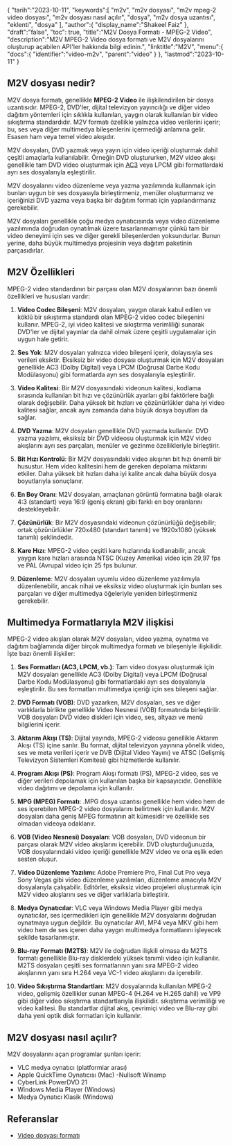 {
"tarih":"2023-10-11",
   "keywords":[
"m2v",
"m2v dosyası",
"m2v mpeg-2 video dosyası",
"m2v dosyası nasıl açılır",
"dosya",
"m2v dosya uzantısı",
"eklenti",
"dosya"
],
   "author":{
"display_name":"Shakeel Faiz"
},
"draft":"false",
"toc": true,
"title":"M2V Dosya Formatı - MPEG-2 Video",
   "description":"M2V MPEG-2 Video dosya formatı ve M2V dosyalarını oluşturup açabilen API'ler hakkında bilgi edinin.",
"linktitle":"M2V",
   "menu":{
      "docs":{
         "identifier":"video-m2v",
         "parent":"video"
}
},
"lastmod":"2023-10-11"
}

## M2V dosyası nedir?

M2V dosya formatı, genellikle **MPEG-2 Video** ile ilişkilendirilen bir dosya uzantısıdır. MPEG-2, DVD'ler, dijital televizyon yayıncılığı ve diğer video dağıtım yöntemleri için sıklıkla kullanılan, yaygın olarak kullanılan bir video sıkıştırma standardıdır. M2V formatı özellikle yalnızca video verilerini içerir; bu, ses veya diğer multimedya bileşenlerini içermediği anlamına gelir. Esasen ham veya temel video akışıdır.

M2V dosyaları, DVD yazmak veya yayın için video içeriği oluşturmak dahil çeşitli amaçlarla kullanılabilir. Örneğin DVD oluştururken, M2V video akışı genellikle tam DVD video oluşturmak için [AC3](/tr/audio/ac3/) veya LPCM gibi formatlardaki ayrı ses dosyalarıyla eşleştirilir.

M2V dosyalarını video düzenleme veya yazma yazılımında kullanmak için bunları uygun bir ses dosyasıyla birleştirmeniz, menüler oluşturmanız ve içeriğinizi DVD yazma veya başka bir dağıtım formatı için yapılandırmanız gerekebilir.

M2V dosyaları genellikle çoğu medya oynatıcısında veya video düzenleme yazılımında doğrudan oynatılmak üzere tasarlanmamıştır çünkü tam bir video deneyimi için ses ve diğer gerekli bileşenlerden yoksundurlar. Bunun yerine, daha büyük multimedya projesinin veya dağıtım paketinin parçasıdırlar.

## M2V Özellikleri

MPEG-2 video standardının bir parçası olan M2V dosyalarının bazı önemli özellikleri ve hususları vardır:

1. **Video Codec Bileşeni**: M2V dosyaları, yaygın olarak kabul edilen ve köklü bir sıkıştırma standardı olan MPEG-2 video codec bileşenini kullanır. MPEG-2, iyi video kalitesi ve sıkıştırma verimliliği sunarak DVD'ler ve dijital yayınlar da dahil olmak üzere çeşitli uygulamalar için uygun hale getirir.
    
















2. **Ses Yok**: M2V dosyaları yalnızca video bileşeni içerir, dolayısıyla ses verileri eksiktir. Eksiksiz bir video dosyası oluşturmak için M2V dosyaları genellikle AC3 (Dolby Digital) veya LPCM (Doğrusal Darbe Kodu Modülasyonu) gibi formatlarda ayrı ses dosyalarıyla eşleştirilir.
    
















3. **Video Kalitesi**: Bir M2V dosyasındaki videonun kalitesi, kodlama sırasında kullanılan bit hızı ve çözünürlük ayarları gibi faktörlere bağlı olarak değişebilir. Daha yüksek bit hızları ve çözünürlükler daha iyi video kalitesi sağlar, ancak aynı zamanda daha büyük dosya boyutları da sağlar.
       

















4. **DVD Yazma**: M2V dosyaları genellikle DVD yazmada kullanılır. DVD yazma yazılımı, eksiksiz bir DVD videosu oluşturmak için M2V video akışlarını ayrı ses parçaları, menüler ve gezinme özellikleriyle birleştirir.
    
















5. **Bit Hızı Kontrolü**: Bir M2V dosyasındaki video akışının bit hızı önemli bir husustur. Hem video kalitesini hem de gereken depolama miktarını etkiler. Daha yüksek bit hızları daha iyi kalite ancak daha büyük dosya boyutlarıyla sonuçlanır.
    
















6. **En Boy Oranı**: M2V dosyaları, amaçlanan görüntü formatına bağlı olarak 4:3 (standart) veya 16:9 (geniş ekran) gibi farklı en boy oranlarını destekleyebilir.
    
















7. **Çözünürlük**: Bir M2V dosyasındaki videonun çözünürlüğü değişebilir; ortak çözünürlükler 720x480 (standart tanımlı) ve 1920x1080 (yüksek tanımlı) şeklindedir.
    
















8. **Kare Hızı**: MPEG-2 video çeşitli kare hızlarında kodlanabilir, ancak yaygın kare hızları arasında NTSC (Kuzey Amerika) video için 29,97 fps ve PAL (Avrupa) video için 25 fps bulunur.
    
















9. **Düzenleme**: M2V dosyaları uyumlu video düzenleme yazılımıyla düzenlenebilir, ancak nihai ve eksiksiz video oluşturmak için bunları ses parçaları ve diğer multimedya öğeleriyle yeniden birleştirmeniz gerekebilir.

## Multimedya Formatlarıyla M2V ilişkisi

MPEG-2 video akışları olarak M2V dosyaları, video yazma, oynatma ve dağıtım bağlamında diğer birçok multimedya formatı ve bileşeniyle ilişkilidir. İşte bazı önemli ilişkiler:

1. **Ses Formatları (AC3, LPCM, vb.)**: Tam video dosyası oluşturmak için M2V dosyaları genellikle AC3 (Dolby Digital) veya LPCM (Doğrusal Darbe Kodu Modülasyonu) gibi formatlardaki ayrı ses dosyalarıyla eşleştirilir. Bu ses formatları multimedya içeriği için ses bileşeni sağlar.
    
















2. **DVD Formatı (VOB)**: DVD yazarken, M2V dosyaları, ses ve diğer varlıklarla birlikte genellikle Video Nesnesi (VOB) formatında birleştirilir. VOB dosyaları DVD video diskleri için video, ses, altyazı ve menü bilgilerini içerir.
    
















3. **Aktarım Akışı (TS)**: Dijital yayında, MPEG-2 videosu genellikle Aktarım Akışı (TS) içine sarılır. Bu format, dijital televizyon yayınına yönelik video, ses ve meta verileri içerir ve DVB (Dijital Video Yayını) ve ATSC (Gelişmiş Televizyon Sistemleri Komitesi) gibi hizmetlerde kullanılır.
    
















4. **Program Akışı (PS)**: Program Akışı formatı (PS), MPEG-2 video, ses ve diğer verileri depolamak için kullanılan başka bir kapsayıcıdır. Genellikle video dağıtımı ve depolama için kullanılır.
    
















5. **MPG (MPEG) Formatı**: .MPG dosya uzantısı genellikle hem video hem de ses içerebilen MPEG-2 video dosyalarını belirtmek için kullanılır. M2V dosyaları daha geniş MPEG formatının alt kümesidir ve özellikle ses olmadan videoya odaklanır.
    
















6. **VOB (Video Nesnesi) Dosyaları**: VOB dosyaları, DVD videonun bir parçası olarak M2V video akışlarını içerebilir. DVD oluşturduğunuzda, VOB dosyalarındaki video içeriği genellikle M2V video ve ona eşlik eden sesten oluşur.
    
















7. **Video Düzenleme Yazılımı**: Adobe Premiere Pro, Final Cut Pro veya Sony Vegas gibi video düzenleme yazılımları, düzenleme amacıyla M2V dosyalarıyla çalışabilir. Editörler, eksiksiz video projeleri oluşturmak için M2V video akışlarını ses ve diğer varlıklarla birleştirir.
    
















8. **Medya Oynatıcılar**: VLC veya Windows Media Player gibi medya oynatıcılar, ses içermedikleri için genellikle M2V dosyalarını doğrudan oynatmaya uygun değildir. Bu oynatıcılar AVI, MP4 veya MKV gibi hem video hem de ses içeren daha yaygın multimedya formatlarını işleyecek şekilde tasarlanmıştır.
    
















9. **Blu-ray Formatı (M2TS)**: M2V ile doğrudan ilişkili olmasa da M2TS formatı genellikle Blu-ray disklerdeki yüksek tanımlı video için kullanılır. M2TS dosyaları çeşitli ses formatlarının yanı sıra MPEG-2 video akışlarının yanı sıra H.264 veya VC-1 video akışlarını da içerebilir.
    
















10. **Video Sıkıştırma Standartları**: M2V dosyalarında kullanılan MPEG-2 video, gelişmiş özellikler sunan MPEG-4 (H.264 ve H.265 dahil) ve VP9 gibi diğer video sıkıştırma standartlarıyla ilişkilidir. sıkıştırma verimliliği ve video kalitesi. Bu standartlar dijital akış, çevrimiçi video ve Blu-ray gibi daha yeni optik disk formatları için kullanılır.

## M2V dosyası nasıl açılır?

M2V dosyalarını açan programlar şunları içerir:

- VLC medya oynatıcı (platformlar arası)
- Apple QuickTime Oynatıcısı (Mac)
-Nullsoft Winamp
- CyberLink PowerDVD 21
- Windows Media Player (Windows)
- Medya Oynatıcı Klasik (Windows)

## Referanslar
* [Video dosyası formatı](https://en.wikipedia.org/wiki/Video_file_format)

